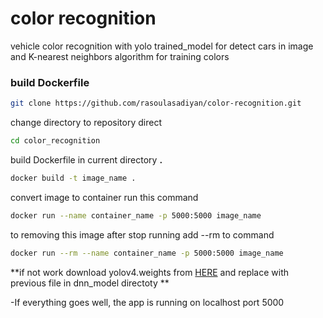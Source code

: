 # color recognition

vehicle color recognition with yolo trained_model for detect cars in image and K-nearest neighbors algorithm for training colors 

### build Dockerfile

```bash
git clone https://github.com/rasoulasadiyan/color-recognition.git 
```
change directory to repository direct

```bash
cd color_recognition
```
build Dockerfile in current directory **.**

```bash
docker build -t image_name .
```
convert image to container run this command 

```bash
docker run --name container_name -p 5000:5000 image_name
```

to removing this image after stop running add --rm to command

```bash
docker run --rm --name container_name -p 5000:5000 image_name
```
**if not work download yolov4.weights from [HERE](https://github.com/rasoulasadiyan/color-recognition/raw/master/dnn_model/yolov4.weights) and replace with previous file in dnn_model directoty ** 

-If everything goes well, the app is running on localhost port 5000
